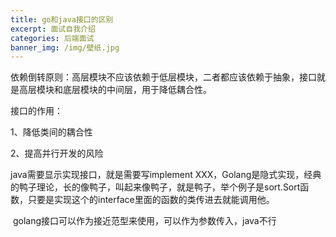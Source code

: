 ```yaml
---
title: go和java接口的区别
excerpt: 面试自我介绍
categories: 后端面试
banner_img: /img/壁纸.jpg
---
```


依赖倒转原则：高层模块不应该依赖于低层模块，二者都应该依赖于抽象，接口就是高层模块和底层模块的中间层，用于降低耦合性。

接口的作用：	

1、降低类间的耦合性

2、提高并行开发的风险

java需要显示实现接口，就是需要写implement XXX，Golang是隐式实现，经典的鸭子理论，长的像鸭子，叫起来像鸭子，就是鸭子，举个例子是sort.Sort函数，只要是实现这个的interface里面的函数的类传进去就能调用他。

​	golang接口可以作为接近范型来使用，可以作为参数传入，java不行
